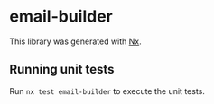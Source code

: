 # email-builder

This library was generated with [Nx](https://nx.dev).

## Running unit tests

Run `nx test email-builder` to execute the unit tests.
